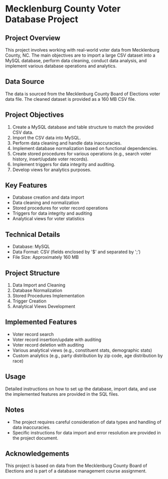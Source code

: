 # Mecklenburg County Voter Database Project

## Project Overview
This project involves working with real-world voter data from Mecklenburg County, NC. The main objectives are to import a large CSV dataset into a MySQL database, perform data cleaning, conduct data analysis, and implement various database operations and analytics.

## Data Source
The data is sourced from the Mecklenburg County Board of Elections voter data file. The cleaned dataset is provided as a 160 MB CSV file.

## Project Objectives
1. Create a MySQL database and table structure to match the provided CSV data.
2. Import the CSV data into MySQL.
3. Perform data cleaning and handle data inaccuracies.
4. Implement database normalization based on functional dependencies.
5. Create stored procedures for various operations (e.g., search voter history, insert/update voter records).
6. Implement triggers for data integrity and auditing.
7. Develop views for analytics purposes.

## Key Features
- Database creation and data import
- Data cleaning and normalization
- Stored procedures for voter record operations
- Triggers for data integrity and auditing
- Analytical views for voter statistics

## Technical Details
- Database: MySQL
- Data Format: CSV (fields enclosed by '$' and separated by ';')
- File Size: Approximately 160 MB

## Project Structure
1. Data Import and Cleaning
2. Database Normalization
3. Stored Procedures Implementation
4. Trigger Creation
5. Analytical Views Development

## Implemented Features
- Voter record search
- Voter record insertion/update with auditing
- Voter record deletion with auditing
- Various analytical views (e.g., constituent stats, demographic stats)
- Custom analytics (e.g., party distribution by zip code, age distribution by race)

## Usage
Detailed instructions on how to set up the database, import data, and use the implemented features are provided in the SQL files.

## Notes
- The project requires careful consideration of data types and handling of data inaccuracies.
- Specific instructions for data import and error resolution are provided in the project document.

## Acknowledgements
This project is based on data from the Mecklenburg County Board of Elections and is part of a database management course assignment.
